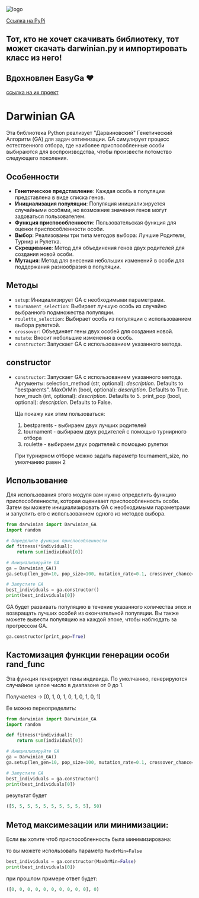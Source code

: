 ![logo](https://github.com/MrLiquidXd/Darwinian-GA/assets/161674051/0ed0b889-2553-43f9-8271-e38d9c89456a)


[Ссылка на PyPi](https://pypi.org/project/Darwinian/)

## Тот, кто не хочет скачивать библиотеку, тот может скачать darwinian.py и импортировать класс из него!

## Вдохновлен EasyGa ❤️ 
[ссылка на их проект](https://github.com/danielwilczak101/EasyGA?ysclid=lt6np341qo375655432)

# Darwinian GA

Эта библиотека Python реализует "Дарвиновский" Генетический Алгоритм (GA) для задач оптимизации. GA симулирует процесс естественного отбора, где наиболее приспособленные особи выбираются для воспроизводства, чтобы произвести потомство следующего поколения.

## Особенности

- **Генетическое представление**: Каждая особь в популяции представлена в виде списка генов.
- **Инициализация популяции**: Популяция инициализируется случайными особями, но возможние значения генов могут задоваться пользователем.
- **Функция приспособленности**: Пользовательская функция для оценки приспособленности особи.
- **Выбор**: Реализованы три типа методов выбора: Лучшие Родители, Турнир и Рулетка.
- **Скрещивание**: Метод для объединения генов двух родителей для создания новой особи.
- **Мутация**: Метод для внесения небольших изменений в особи для поддержания разнообразия в популяции.

## Методы

- `setup`: Инициализирует GA с необходимыми параметрами.
- `tournament_selection`: Выбирает лучшую особь из случайно выбранного подмножества популяции.
- `roulette_selection`: Выбирает особь из популяции с использованием выбора рулеткой.
- `crossover`: Объединяет гены двух особей для создания новой.
- `mutate`: Вносит небольшие изменения в особь.
- `constructor`: Запускает GA с использованием указанного метода.

## constructor

- `constructor`: Запускает GA с использованием указанного метода.
Аргументы:
        selection_method (str, optional): _description_. Defaults to "bestparents".
        MaxOrMin (bool, optional): _description_. Defaults to True.
        how_much (int, optional): _description_. Defaults to 5.
        print_pop (bool, optional): _description_. Defaults to False.

    Ща покажу как этим пользоваться:
    1) bestparents - выбираем двух лучших родителей
    2) tournament - выбираем двух родителей с помощью турнирного отбора
    3) roulette - выбираем двух родителей с помощью рулетки
    
    При турнирном отборе можно задать параметр tournament_size, по умолчанию равен 2


## Использование

Для использования этого модуля вам нужно определить функцию приспособленности, которая оценивает приспособленность особи. Затем вы можете инициализировать GA с необходимыми параметрами и запустить его с использованием одного из методов выбора.


```python
from darwinian import Darwinian_GA
import random

# Определите функцию приспособленности
def fitness(*individual):
    return sum(individual[0])

# Инициализируйте GA
ga = Darwinian_GA()
ga.setup(len_gen=10, pop_size=100, mutation_rate=0.1, crossover_chance=0.5, epochs=100, fitness_func=fitness)

# Запустите GA
best_individuals = ga.constructor()
print(best_individuals[0])
```

GA будет развивать популяцию в течение указанного количества эпох и возвращать лучших особей из окончательной популяции. Вы также можете вывести популяцию на каждой эпохе, чтобы наблюдать за прогрессом GA.

```python
ga.constructor(print_pop=True)
```

## Кастомизация функции генерации особи rand_func

Эта функция генерирует гены индивида. По умолчанию, генерируются случайное целое число в диапазоне от 0 до 1.

Получается -> [0, 1, 0, 1, 0, 1, 0, 1, 0, 1]

Ее можно переопределить:

```python
from darwinian import Darwinian_GA
import random

def fitness(*individual):
    return sum(individual[0])

# Инициализируйте GA
ga = Darwinian_GA()
ga.setup(len_gen=10, pop_size=100, mutation_rate=0.1, crossover_chance=0.5, epochs=100, fitness_func=fitness, rand_func= lambda: random.randint(0, 5))

# Запустите GA
best_individuals = ga.constructor()
print(best_individuals[0])
```

результат будет

```python
([5, 5, 5, 5, 5, 5, 5, 5, 5, 5], 50)
```
## Метод максимезации или минимизации:

Если вы хотите чтоб приспособленность была минимизирована:

то вы можете использовать параметр `MaxOrMin=False`

```python
best_individuals = ga.constructor(MaxOrMin=False)
print(best_individuals[0])
```

при прошлом примере ответ будет:

```python 
([0, 0, 0, 0, 0, 0, 0, 0, 0, 0], 0)
```

